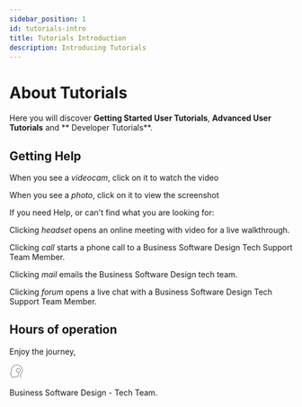 ```yaml
---
sidebar_position: 1
id: tutorials-intro
title: Tutorials Introduction
description: Introducing Tutorials
---
```


# About Tutorials

Here you will discover **Getting Started User Tutorials**, **Advanced User Tutorials** and ** Developer Tutorials**.


## Getting Help


When you see a <i className="material-icons">videocam</i>, click on it to watch the video

When you see a <i className="material-icons">photo</i>, click on it to view the screenshot

If you need Help, or can't find what you are looking for:

Clicking <i className="material-icons">headset</i> opens an online meeting with video for a live walkthrough.

Clicking <i className="material-icons">call</i> starts a phone call to a Business Software Design Tech Support Team Member.

Clicking <i className="material-icons">mail</i> emails the Business Software Design tech team.

Clicking <i className="material-icons">forum</i> opens a live chat with a Business Software Design Tech Support Team Member.

## Hours of operation

<div className="features-icon-container"></div>


Enjoy the journey, 

[ ![](/img/favicon.png) ](/img/logo.png)

Business Software Design - Tech Team.

